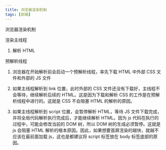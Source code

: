 ```yaml
---
title: 浏览器渲染机制
tags: [前端]
---
```


浏览器渲染机制

<!-- more -->

渲染主线程

1. 解析 HTML

预解析线程

1. 浏览器在开始解析前会启动一个预解析线程，率先下载 HTML 中外部 CSS 文件和外部的 JS 文件
2. 如果主线程解析到 link 位置，此时外部的 CSS 文件还没有下载好，主线程不会等待，继续解析后续的 HTML。这是因为下载和解析 CSS 的工作是在预解析线程中进行的。这就是 CSS 不会阻塞 HTML 的解析的原因。

3. 如果主线程解析到 script 位置，会暂停解析 HTML，等待 JS 文件下载完成，并将全局代码解析执行完成后，才能继续解析 HTML。因为 js 代码在执行的过程中，可能会修改当前的 DOM 树，所以 DOM 树的生成必须暂停。这就是 js 会阻塞 HTML 解析的根本原因。因此，如果想要首屏渲染的越快，就越不应该在最前面加载 js，这也是都建议将 script 标签放在 body 标签底部的原因。
